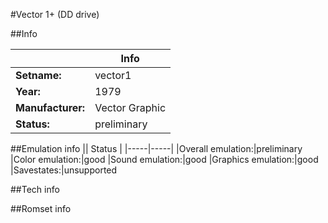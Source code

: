 #Vector 1+ (DD drive)

##Info

||Info|
|-----|-----|
|**Setname:**|vector1
|**Year:**|1979
|**Manufacturer:**|Vector Graphic
|**Status:**|preliminary

##Emulation info
|| Status |
|-----|-----|
|Overall emulation:|preliminary
|Color emulation:|good
|Sound emulation:|good
|Graphics emulation:|good
|Savestates:|unsupported

##Tech info

##Romset info

<!--- START OF EDITED COMMENT DO NOT TOUCH TEXT ABOVE-->
